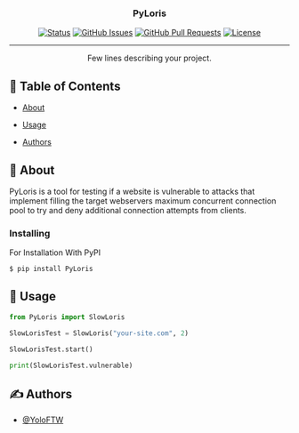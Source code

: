 
<h3 align="center">PyLoris</h3>

<div align="center">

[![Status](https://img.shields.io/badge/status-active-success.svg)]()
[![GitHub Issues](https://img.shields.io/github/issues/YoloFTW/pylorris.svg)](https://github.com/YoloFTW/pylorris/issues)
[![GitHub Pull Requests](https://img.shields.io/github/issues-pr/YoloFTW/pylorris.svg)](https://github.com/YoloFTW/pylorris/pulls)
[![License](https://img.shields.io/badge/license-MIT-blue.svg)](/LICENSE)

</div>

---

<p align="center"> Few lines describing your project.
    <br> 
</p>

## 📝 Table of Contents

- [About](#about)
- [Usage](#usage)

- [Authors](#authors)

## 🧐 About <a name = "about"></a>

PyLoris is a tool for testing if a website is vulnerable to attacks that implement filling the target webservers maximum concurrent connection pool to try and deny additional
connection attempts from clients.

### Installing

For Installation With PyPI

```sh
$ pip install PyLoris
```

## 🎈 Usage <a name="usage"></a>

```python
from PyLoris import SlowLoris

SlowLorisTest = SlowLoris("your-site.com", 2)

SlowLorisTest.start()

print(SlowLorisTest.vulnerable)
```
## ✍️ Authors <a name = "authors"></a>

- [@YoloFTW](https://github.com/YoloFTW)


